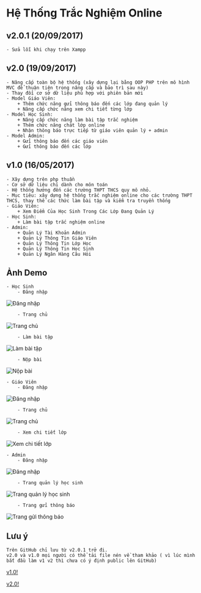 # Hệ Thống Trắc Nghiệm Online

## v2.0.1 (20/09/2017)

	- Sửa lỗi khi chạy trên Xampp

## v2.0 (19/09/2017)

	- Nâng cấp toàn bộ hệ thống (xây dựng lại bằng OOP PHP trên mô hình MVC để thuận tiện trong nâng cấp và bảo trì sau này)
	- Thay đổi cơ sở dữ liệu phù hợp với phiên bản mới
	- Model Giáo Viên:
		+ Thêm chức năng gửi thông báo đến các lớp đang quản lý
		+ Nâng cấp chức năng xem chi tiết từng lớp
	- Model Học Sinh:
		+ Nâng cấp chức năng làm bài tập trắc nghiệm
		+ Thêm chức năng chát lớp online
		+ Nhận thông báo trực tiếp từ giáo viên quản lý + admin
	- Model Admin:
		+ Gửi thông báo đến các giáo viên
		+ Gửi thông báo đến các lớp

## v1.0 (16/05/2017)

	- Xây dựng trên php thuần
	- Cơ sở dữ liệu chỉ dành cho môn toán
	- Hệ thống hướng đến các trường THPT THCS quy mô nhỏ.
	- Mục tiêu: xây dựng hệ thống trắc nghiệm online cho các trường THPT THCS, thay thế các thức làm bài tập và kiểm tra truyền thống
	- Giáo Viên:
		+ Xem Điểm Của Học Sinh Trong Các Lớp Đang Quản Lý
	- Học Sinh:
		+ Làm bài tập trắc nghiệm online
	- Admin:
		+ Quản Lý Tài Khoản Admin
		+ Quản Lý Thông Tin Giáo Viên
		+ Quản Lý Thông Tin Lớp Học
		+ Quản Lý Thông Tin Học Sinh
		+ Quản Lý Ngân Hàng Câu Hỏi

## Ảnh Demo

	- Học Sinh
		- Đăng nhập
![Đăng nhập](demo-images/login-hs.png)

		- Trang chủ
![Trang chủ](demo-images/hoc-sinh-index.png)

		- Làm bài tập
![Làm bài tập](demo-images/hoc-sinh-lam-bai.png)

		- Nộp bài
![Nộp bài](demo-images/hoc-sinh-nop-bai.png)

	- Giáo Viên
		- Đăng nhập
![Đăng nhập](demo-images/login-gv.png)

		- Trang chủ
![Trang chủ](demo-images/giao-vien-index.png)

		- Xem chi tiết lớp
![Xem chi tiết lớp](demo-images/giao-vien-xem-diem.png)

	- Admin
		- Đăng nhập
![Đăng nhập](demo-images/login-admin.png)

		- Trang quản lý học sinh
![Trang quản lý học sinh](demo-images/admin-ql.png)

		- Trang gửi thông báo
![Trang gửi thông báo](demo-images/admin-tb.png)

## Lưu ý

	Trên GitHub chỉ lưu từ v2.0.1 trở đi.
	v2.0 và v1.0 mọi người có thể tải file nén về tham khảo ( vì lúc mình bắt đầu làm v1 v2 thì chưa có ý định public lên GitHub)
[v1.0!](https://drive.google.com/open?id=0B2XjHVJwd5PSa0FtWXFMM2xhcjg)

[v2.0!](https://drive.google.com/open?id=0B2XjHVJwd5PSdEpObFltbmZzZGc)
